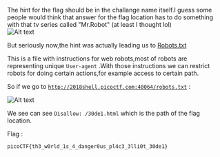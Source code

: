 The hint for the flag should be in the challange name itself.I guess some people would think that answer for the flag location has to do something with that tv series called "Mr.Robot" (at least I thought lol)<br>
![Alt text](https://github.com/DejanJS/picoCTF-Writeups/blob/master/05.Mr.Robots/hint.png)

But seriously now,the hint was actually leading us to <a href="https://www.robotstxt.org/robotstxt.html">Robots.txt</a>  

This is a file with instructions for web robots,most of robots are representing unique <code>User-agent</code> .With those instructions we can restrict robots for doing certain actions,for example access to certain path.  

So if we go to <code>http://2018shell.picoctf.com:40064/robots.txt</code> :  

![Alt text](https://github.com/DejanJS/picoCTF-Writeups/blob/master/05.Mr.Robots/robotstxt.png)

We see can see <code>Disallow: /30de1.html</code> which is the path of the flag location.  

Flag :  

<code>picoCTF{th3_w0rld_1s_4_danger0us_pl4c3_3lli0t_30de1}</code>
